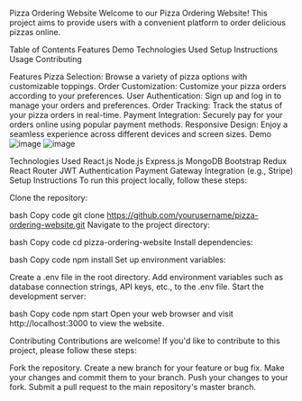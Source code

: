 Pizza Ordering Website
Welcome to our Pizza Ordering Website! This project aims to provide users with a convenient platform to order delicious pizzas online.

Table of Contents
Features
Demo
Technologies Used
Setup Instructions
Usage
Contributing

Features
Pizza Selection: Browse a variety of pizza options with customizable toppings.
Order Customization: Customize your pizza orders according to your preferences.
User Authentication: Sign up and log in to manage your orders and preferences.
Order Tracking: Track the status of your pizza orders in real-time.
Payment Integration: Securely pay for your orders online using popular payment methods.
Responsive Design: Enjoy a seamless experience across different devices and screen sizes.
Demo
![image](https://github.com/VARUN1128/Tasty-treat-pizzas/assets/132538717/4bdcb3cc-f0a5-4a63-aef5-c557661e7b73)
![image](https://github.com/VARUN1128/Tasty-treat-pizzas/assets/132538717/2bc3c8aa-c6fd-4068-a99e-44c9b494bf3f)


Technologies Used
React.js
Node.js
Express.js
MongoDB
Bootstrap
Redux
React Router
JWT Authentication
Payment Gateway Integration (e.g., Stripe)
Setup Instructions
To run this project locally, follow these steps:

Clone the repository:

bash
Copy code
git clone https://github.com/yourusername/pizza-ordering-website.git
Navigate to the project directory:

bash
Copy code
cd pizza-ordering-website
Install dependencies:

bash
Copy code
npm install
Set up environment variables:

Create a .env file in the root directory.
Add environment variables such as database connection strings, API keys, etc., to the .env file.
Start the development server:

bash
Copy code
npm start
Open your web browser and visit http://localhost:3000 to view the website.



Contributing
Contributions are welcome! If you'd like to contribute to this project, please follow these steps:

Fork the repository.
Create a new branch for your feature or bug fix.
Make your changes and commit them to your branch.
Push your changes to your fork.
Submit a pull request to the main repository's master branch.
